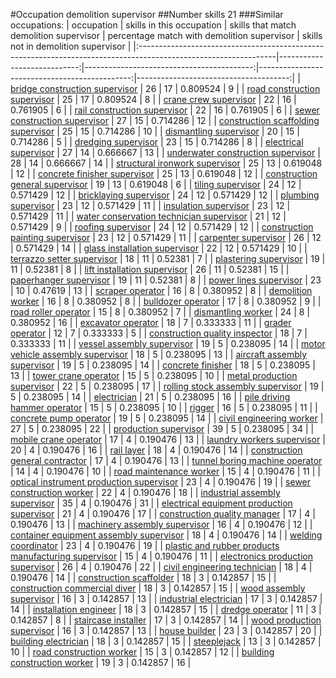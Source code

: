 #Occupation demolition supervisor
##Number skills 21
###Similar occupations:
| occupation                                                                                                      |   skills in this occupation |   skills that match demolition supervisor |   percentage match with demolition supervisor |   skills not in demolition supervisor |
|:----------------------------------------------------------------------------------------------------------------|----------------------------:|------------------------------------------:|----------------------------------------------:|--------------------------------------:|
| [bridge construction supervisor](bridge_construction_supervisor.md)                                             |                          26 |                                        17 |                                      0.809524 |                                     9 |
| [road construction supervisor](road_construction_supervisor.md)                                                 |                          25 |                                        17 |                                      0.809524 |                                     8 |
| [crane crew supervisor](crane_crew_supervisor.md)                                                               |                          22 |                                        16 |                                      0.761905 |                                     6 |
| [rail construction supervisor](rail_construction_supervisor.md)                                                 |                          22 |                                        16 |                                      0.761905 |                                     6 |
| [sewer construction supervisor](sewer_construction_supervisor.md)                                               |                          27 |                                        15 |                                      0.714286 |                                    12 |
| [construction scaffolding supervisor](construction_scaffolding_supervisor.md)                                   |                          25 |                                        15 |                                      0.714286 |                                    10 |
| [dismantling supervisor](dismantling_supervisor.md)                                                             |                          20 |                                        15 |                                      0.714286 |                                     5 |
| [dredging supervisor](dredging_supervisor.md)                                                                   |                          23 |                                        15 |                                      0.714286 |                                     8 |
| [electrical supervisor](electrical_supervisor.md)                                                               |                          27 |                                        14 |                                      0.666667 |                                    13 |
| [underwater construction supervisor](underwater_construction_supervisor.md)                                     |                          28 |                                        14 |                                      0.666667 |                                    14 |
| [structural ironwork supervisor](structural_ironwork_supervisor.md)                                             |                          25 |                                        13 |                                      0.619048 |                                    12 |
| [concrete finisher supervisor](concrete_finisher_supervisor.md)                                                 |                          25 |                                        13 |                                      0.619048 |                                    12 |
| [construction general supervisor](construction_general_supervisor.md)                                           |                          19 |                                        13 |                                      0.619048 |                                     6 |
| [tiling supervisor](tiling_supervisor.md)                                                                       |                          24 |                                        12 |                                      0.571429 |                                    12 |
| [bricklaying supervisor](bricklaying_supervisor.md)                                                             |                          24 |                                        12 |                                      0.571429 |                                    12 |
| [plumbing supervisor](plumbing_supervisor.md)                                                                   |                          23 |                                        12 |                                      0.571429 |                                    11 |
| [insulation supervisor](insulation_supervisor.md)                                                               |                          23 |                                        12 |                                      0.571429 |                                    11 |
| [water conservation technician supervisor](water_conservation_technician_supervisor.md)                         |                          21 |                                        12 |                                      0.571429 |                                     9 |
| [roofing supervisor](roofing_supervisor.md)                                                                     |                          24 |                                        12 |                                      0.571429 |                                    12 |
| [construction painting supervisor](construction_painting_supervisor.md)                                         |                          23 |                                        12 |                                      0.571429 |                                    11 |
| [carpenter supervisor](carpenter_supervisor.md)                                                                 |                          26 |                                        12 |                                      0.571429 |                                    14 |
| [glass installation supervisor](glass_installation_supervisor.md)                                               |                          22 |                                        12 |                                      0.571429 |                                    10 |
| [terrazzo setter supervisor](terrazzo_setter_supervisor.md)                                                     |                          18 |                                        11 |                                      0.52381  |                                     7 |
| [plastering supervisor](plastering_supervisor.md)                                                               |                          19 |                                        11 |                                      0.52381  |                                     8 |
| [lift installation supervisor](lift_installation_supervisor.md)                                                 |                          26 |                                        11 |                                      0.52381  |                                    15 |
| [paperhanger supervisor](paperhanger_supervisor.md)                                                             |                          19 |                                        11 |                                      0.52381  |                                     8 |
| [power lines supervisor](power_lines_supervisor.md)                                                             |                          23 |                                        10 |                                      0.47619  |                                    13 |
| [scraper operator](scraper_operator.md)                                                                         |                          16 |                                         8 |                                      0.380952 |                                     8 |
| [demolition worker](demolition_worker.md)                                                                       |                          16 |                                         8 |                                      0.380952 |                                     8 |
| [bulldozer operator](bulldozer_operator.md)                                                                     |                          17 |                                         8 |                                      0.380952 |                                     9 |
| [road roller operator](road_roller_operator.md)                                                                 |                          15 |                                         8 |                                      0.380952 |                                     7 |
| [dismantling worker](dismantling_worker.md)                                                                     |                          24 |                                         8 |                                      0.380952 |                                    16 |
| [excavator operator](excavator_operator.md)                                                                     |                          18 |                                         7 |                                      0.333333 |                                    11 |
| [grader operator](grader_operator.md)                                                                           |                          12 |                                         7 |                                      0.333333 |                                     5 |
| [construction quality inspector](construction_quality_inspector.md)                                             |                          18 |                                         7 |                                      0.333333 |                                    11 |
| [vessel assembly supervisor](vessel_assembly_supervisor.md)                                                     |                          19 |                                         5 |                                      0.238095 |                                    14 |
| [motor vehicle assembly supervisor](motor_vehicle_assembly_supervisor.md)                                       |                          18 |                                         5 |                                      0.238095 |                                    13 |
| [aircraft assembly supervisor](aircraft_assembly_supervisor.md)                                                 |                          19 |                                         5 |                                      0.238095 |                                    14 |
| [concrete finisher](concrete_finisher.md)                                                                       |                          18 |                                         5 |                                      0.238095 |                                    13 |
| [tower crane operator](tower_crane_operator.md)                                                                 |                          15 |                                         5 |                                      0.238095 |                                    10 |
| [metal production supervisor](metal_production_supervisor.md)                                                   |                          22 |                                         5 |                                      0.238095 |                                    17 |
| [rolling stock assembly supervisor](rolling_stock_assembly_supervisor.md)                                       |                          19 |                                         5 |                                      0.238095 |                                    14 |
| [electrician](electrician.md)                                                                                   |                          21 |                                         5 |                                      0.238095 |                                    16 |
| [pile driving hammer operator](pile_driving_hammer_operator.md)                                                 |                          15 |                                         5 |                                      0.238095 |                                    10 |
| [rigger](rigger.md)                                                                                             |                          16 |                                         5 |                                      0.238095 |                                    11 |
| [concrete pump operator](concrete_pump_operator.md)                                                             |                          19 |                                         5 |                                      0.238095 |                                    14 |
| [civil engineering worker](civil_engineering_worker.md)                                                         |                          27 |                                         5 |                                      0.238095 |                                    22 |
| [production supervisor](production_supervisor.md)                                                               |                          39 |                                         5 |                                      0.238095 |                                    34 |
| [mobile crane operator](mobile_crane_operator.md)                                                               |                          17 |                                         4 |                                      0.190476 |                                    13 |
| [laundry workers supervisor](laundry_workers_supervisor.md)                                                     |                          20 |                                         4 |                                      0.190476 |                                    16 |
| [rail layer](rail_layer.md)                                                                                     |                          18 |                                         4 |                                      0.190476 |                                    14 |
| [construction general contractor](construction_general_contractor.md)                                           |                          17 |                                         4 |                                      0.190476 |                                    13 |
| [tunnel boring machine operator](tunnel_boring_machine_operator.md)                                             |                          14 |                                         4 |                                      0.190476 |                                    10 |
| [road maintenance worker](road_maintenance_worker.md)                                                           |                          15 |                                         4 |                                      0.190476 |                                    11 |
| [optical instrument production supervisor](optical_instrument_production_supervisor.md)                         |                          23 |                                         4 |                                      0.190476 |                                    19 |
| [sewer construction worker](sewer_construction_worker.md)                                                       |                          22 |                                         4 |                                      0.190476 |                                    18 |
| [industrial assembly supervisor](industrial_assembly_supervisor.md)                                             |                          35 |                                         4 |                                      0.190476 |                                    31 |
| [electrical equipment production supervisor](electrical_equipment_production_supervisor.md)                     |                          21 |                                         4 |                                      0.190476 |                                    17 |
| [construction quality manager](construction_quality_manager.md)                                                 |                          17 |                                         4 |                                      0.190476 |                                    13 |
| [machinery assembly supervisor](machinery_assembly_supervisor.md)                                               |                          16 |                                         4 |                                      0.190476 |                                    12 |
| [container equipment assembly supervisor](container_equipment_assembly_supervisor.md)                           |                          18 |                                         4 |                                      0.190476 |                                    14 |
| [welding coordinator](welding_coordinator.md)                                                                   |                          23 |                                         4 |                                      0.190476 |                                    19 |
| [plastic and rubber products manufacturing supervisor](plastic_and_rubber_products_manufacturing_supervisor.md) |                          15 |                                         4 |                                      0.190476 |                                    11 |
| [electronics production supervisor](electronics_production_supervisor.md)                                       |                          26 |                                         4 |                                      0.190476 |                                    22 |
| [civil engineering technician](civil_engineering_technician.md)                                                 |                          18 |                                         4 |                                      0.190476 |                                    14 |
| [construction scaffolder](construction_scaffolder.md)                                                           |                          18 |                                         3 |                                      0.142857 |                                    15 |
| [construction commercial diver](construction_commercial_diver.md)                                               |                          18 |                                         3 |                                      0.142857 |                                    15 |
| [wood assembly supervisor](wood_assembly_supervisor.md)                                                         |                          16 |                                         3 |                                      0.142857 |                                    13 |
| [industrial electrician](industrial_electrician.md)                                                             |                          17 |                                         3 |                                      0.142857 |                                    14 |
| [installation engineer](installation_engineer.md)                                                               |                          18 |                                         3 |                                      0.142857 |                                    15 |
| [dredge operator](dredge_operator.md)                                                                           |                          11 |                                         3 |                                      0.142857 |                                     8 |
| [staircase installer](staircase_installer.md)                                                                   |                          17 |                                         3 |                                      0.142857 |                                    14 |
| [wood production supervisor](wood_production_supervisor.md)                                                     |                          16 |                                         3 |                                      0.142857 |                                    13 |
| [house builder](house_builder.md)                                                                               |                          23 |                                         3 |                                      0.142857 |                                    20 |
| [building electrician](building_electrician.md)                                                                 |                          18 |                                         3 |                                      0.142857 |                                    15 |
| [steeplejack](steeplejack.md)                                                                                   |                          13 |                                         3 |                                      0.142857 |                                    10 |
| [road construction worker](road_construction_worker.md)                                                         |                          15 |                                         3 |                                      0.142857 |                                    12 |
| [building construction worker](building_construction_worker.md)                                                 |                          19 |                                         3 |                                      0.142857 |                                    16 |
